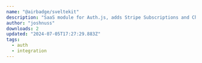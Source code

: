 ```yaml
---
name: "@airbadge/sveltekit"
description: "SaaS module for Auth.js, adds Stripe Subscriptions and Checkout."
author: "joshnuss"
downloads: 2
updated: "2024-07-05T17:27:29.883Z"
tags: 
  - auth
  - integration
---
```

